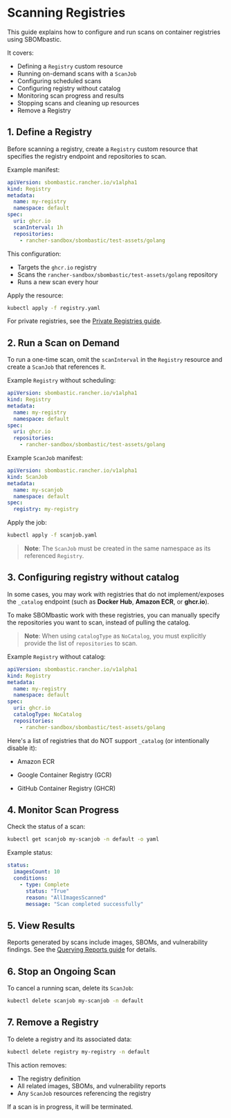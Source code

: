 # Scanning Registries

This guide explains how to configure and run scans on container registries using SBOMbastic.

It covers:

- Defining a `Registry` custom resource
- Running on-demand scans with a `ScanJob`
- Configuring scheduled scans
- Configuring registry without catalog
- Monitoring scan progress and results
- Stopping scans and cleaning up resources
- Remove a Registry

## 1. Define a Registry

Before scanning a registry, create a `Registry` custom resource that specifies the registry endpoint and repositories to scan.

Example manifest:

```yaml
apiVersion: sbombastic.rancher.io/v1alpha1
kind: Registry
metadata:
  name: my-registry
  namespace: default
spec:
  uri: ghcr.io
  scanInterval: 1h
  repositories:
    - rancher-sandbox/sbombastic/test-assets/golang
```

This configuration:

- Targets the `ghcr.io` registry
- Scans the `rancher-sandbox/sbombastic/test-assets/golang` repository
- Runs a new scan every hour

Apply the resource:

```bash
kubectl apply -f registry.yaml
```

For private registries, see the [Private Registries guide](./private-registries.md).

## 2. Run a Scan on Demand

To run a one-time scan, omit the `scanInterval` in the `Registry` resource and create a `ScanJob` that references it.

Example `Registry` without scheduling:

```yaml
apiVersion: sbombastic.rancher.io/v1alpha1
kind: Registry
metadata:
  name: my-registry
  namespace: default
spec:
  uri: ghcr.io
  repositories:
    - rancher-sandbox/sbombastic/test-assets/golang
```

Example `ScanJob` manifest:

```yaml
apiVersion: sbombastic.rancher.io/v1alpha1
kind: ScanJob
metadata:
  name: my-scanjob
  namespace: default
spec:
  registry: my-registry
```

Apply the job:

```bash
kubectl apply -f scanjob.yaml
```

> **Note**: The `ScanJob` must be created in the same namespace as its referenced `Registry`.

## 3. Configuring registry without catalog

In some cases, you may work with registries that do not implement/exposes the `_catalog` endpoint (such as **Docker Hub**, **Amazon ECR**, or **ghcr.io**).

To make SBOMbastic work with these registries, you can manually specify the repositories you want to scan, instead of pulling the catalog.

> **Note**: When using `catalogType` as `NoCatalog`, you must explicitly provide the list of `repositories` to scan.

Example `Registry` without catalog:

```yaml
apiVersion: sbombastic.rancher.io/v1alpha1
kind: Registry
metadata:
  name: my-registry
  namespace: default
spec:
  uri: ghcr.io
  catalogType: NoCatalog
  repositories:
    - rancher-sandbox/sbombastic/test-assets/golang
```

Here's a list of registries that do NOT support `_catalog` (or intentionally disable it):

* Amazon ECR

* Google Container Registry (GCR)

* GitHub Container Registry (GHCR)

## 4. Monitor Scan Progress

Check the status of a scan:

```bash
kubectl get scanjob my-scanjob -n default -o yaml
```

Example status:

```yaml
status:
  imagesCount: 10
  conditions:
    - type: Complete
      status: "True"
      reason: "AllImagesScanned"
      message: "Scan completed successfully"
```

## 5. View Results

Reports generated by scans include images, SBOMs, and vulnerability findings.
See the [Querying Reports guide](./querying-reports.md) for details.

## 6. Stop an Ongoing Scan

To cancel a running scan, delete its `ScanJob`:

```bash
kubectl delete scanjob my-scanjob -n default
```

## 7. Remove a Registry

To delete a registry and its associated data:

```bash
kubectl delete registry my-registry -n default
```

This action removes:

- The registry definition
- All related images, SBOMs, and vulnerability reports
- Any `ScanJob` resources referencing the registry

If a scan is in progress, it will be terminated.
